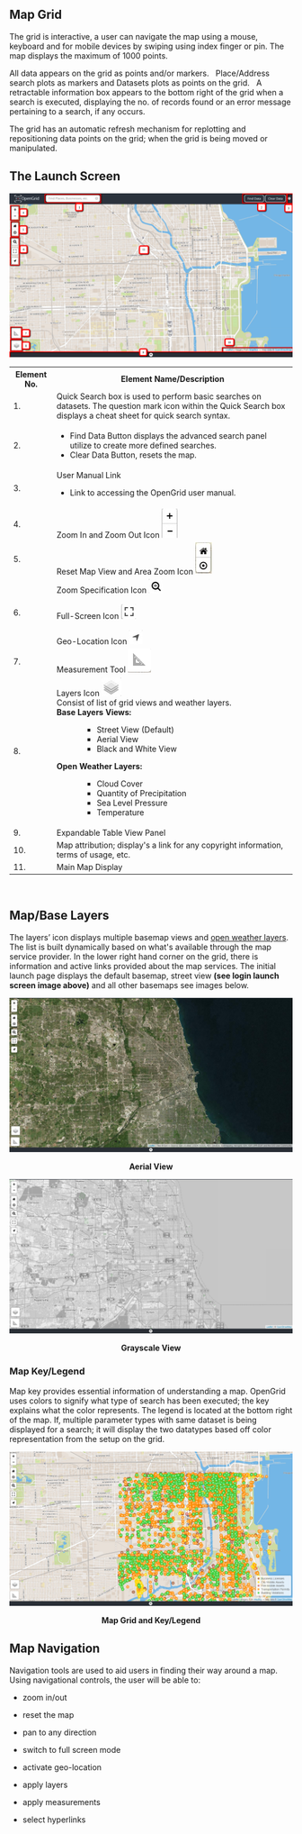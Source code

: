 ## Map Grid
The grid is interactive, a user can navigate the map using a mouse,
keyboard and for mobile devices by swiping using index finger or pin. 
The map displays the maximum of 1000 points. 

All data appears on the grid as points and/or markers. &nbsp; Place/Address search plots
as markers and Datasets plots as points on the grid. &nbsp; A retractable information box 
appears to the bottom right of the grid when a search is executed, displaying the no. of 
records found or an error message pertaining to a search, if any occurs.

The grid has an automatic refresh mechanism for replotting and repositioning data points
on the grid; when the grid is being moved or manipulated.

<!--
![OpenGrid landing page with various icons highlighted and numbered](../media/og_landp.png)
 <p align="center"><b>Launch Screen</b></p>
n-->

## The Launch Screen

![Opengrid landing page with varius icons highlighted and numbered](../media/og_landp.png)


<table>
	<tr>
		<th><b> Element No.</b></th>
		<th><b>Element Name/Description</b></th>
	</tr>
        <tr>
		<td>
			1.
		</td>
		<td>
		   	Quick Search box is used to perform basic searches on datasets. The question mark icon within the Quick Search 				box displays a cheat sheet for quick search syntax.
		</td>
	</tr>
	<tr>
		<td>
			2.
		</td>
		<td>
			<ul>
				<li>Find Data Button displays the advanced search panel utilize to create more defined searches.</li>
				<li>Clear Data Button, resets the map.</li>
			</ul>
		</td>
	</tr>
	<tr>
		<td>
			3.
		</td>
		<td>
			User Manual Link 
				<ul>
					<li>Link to accessing the OpenGrid user manual.</li>
			</ul>
		</td>
	</tr>
	<tr>
		<td>
			4.
		</td>
		<td>
			Zoom In and Zoom Out Icon <img alt src = ".././media/image34.jpg">
		</td>
    	</tr>
    	<tr>
        	<td>
            		5.
        	</td>
      		<td>
            		Reset Map View and Area Zoom Icon <img alt src=".././media/rest.jpg">
        	</td>
      </tr>
    <tr>
        	<td>
            		6.
        	</td>	
        	<td>
            		Zoom Specification Icon <img alt src=".././media/image37.jpg">
        <br> <br>
            		Full-Screen Icon <img alt src=".././media/image38.jpg"> 
        <br> <br>
           		Geo-Location Icon <img alt src=".././media/image36.jpg">
        	</td>
    </tr>
   	 <tr>
        	<td>
           		 7.
         	</td>
	    	<td>
			Measurement Tool <img alt src=".././media/Measure.jpg">
		</td>
	   </tr>	
	<tr>
		<td>
			8.
		</td>
	    	<td>
            		Layers Icon <img alt src=".././media/image39.jpg"> 
        <br> 
			Consist of list of grid views and weather layers.
        <br>
            <b>Base Layers Views:</b>
                    <ul> <ul> <ul>
                            <li>Street View (Default)</li>
                            <li>Aerial View</li>
                            <li>Black and White View</li>
                    </ul></ul></ul>
            <b>Open Weather Layers:</b>
                    <ul> <ul> <ul>
                            <li>Cloud Cover</li>
                            <li>Quantity of Precipitation</li>
                            <li>Sea Level Pressure</li>
                            <li>Temperature</li>
                    </ul></ul></ul>
        	</td>
    	</tr>
      <tr>
        <td>
            9.
        </td>
        <td>
            Expandable Table View Panel
        </td>
    </tr>
    <tr>
        <td>
            10.
        </td>
        <td>
            Map attribution; display's a link for any copyright information, terms of usage, etc.
        </td>
    </tr>
    <tr>
        <td>
            11.
        </td>
        <td>
            Main Map Display
        </td>
    </tr>
</table>

<br>

## Map/Base Layers

The layers’ icon displays multiple basemap views and [open weather layers](../map-layers/index.md#open-weather-maps ). The list is built dynamically based on what's available through the map service provider. In the lower right hand corner on the grid, there is information and active links provided about the map services. The initial launch page displays the default basemap, street view **(see login launch screen image above)** and all other basemaps see images below.

![Ariel satellite view of Chicago](../media/aerial.jpg)
<p align="center"><b>Aerial View</b></p>

![Grayscale map of Chicago](../media/blkwht.jpg)
<p align="center"><b>Grayscale View</b></p>

### Map Key/Legend

Map key provides essential information of understanding a map. OpenGrid uses colors to signify what type of search has been executed; the key explains what the color represents. The legend is located at the bottom right of the map. If, multiple parameter types with same dataset is being displayed for a search; it will display the two datatypes based off color representation from the setup on the grid.

![Map Key provides a legend to show the color-coding for data](../media/mpkey.jpg)
<p align="center"><b>Map Grid and Key/Legend</b></p>


## Map Navigation

Navigation tools are used to aid users in finding their way around a
map. Using navigational controls, the user will be able to:

  -   zoom in/out

  -   reset the map

  -   pan to any direction

  -   switch to full screen mode

  -   activate geo-location

  -   apply layers

  -   apply measurements

  -   select hyperlinks
